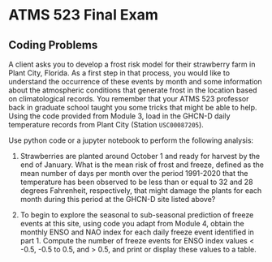 # ATMS 523 Final Exam
## Coding Problems

A client asks you to develop a frost risk model for their strawberry farm in Plant City, Florida.  As a first step in that process, you would like to understand the occurrence of these events by month and some information about the atmospheric conditions that generate frost in the location based on climatological records.  You remember that your ATMS 523 professor back in graduate school taught you some tricks that might be able to help. Using the code provided from Module 3, load in the GHCN-D daily temperature records from Plant City (Station `USC00087205`).

Use python code or a jupyter notebook to perform the following analysis:

1. Strawberries are planted around October 1 and ready for harvest by the end of January. What is the mean risk of frost and freeze, defined as the mean number of days per month over the period 1991-2020 that the temperature has been observed to be less than or equal to 32 and 28 degrees Fahrenheit, respectively, that might damage the plants for each month during this period at the GHCN-D site listed above?

1. To begin to explore the seasonal to sub-seasonal prediction of freeze events at this site,  using code you adapt from Module 4, obtain the monthly ENSO and NAO index for each daily freeze event identified in part 1.  Compute the number of freeze events for ENSO index values < -0.5, -0.5 to 0.5, and > 0.5, and print or display these values to a table.